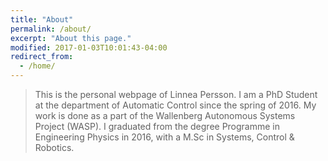 ```yaml
---
title: "About"
permalink: /about/
excerpt: "About this page."
modified: 2017-01-03T10:01:43-04:00
redirect_from:
  - /home/
---
```

>This is the personal webpage of Linnea Persson. I am a PhD Student at the department of Automatic Control since the spring of 2016. My work is done as a part of the Wallenberg Autonomous Systems Project (WASP). I graduated from the degree Programme in Engineering Physics in 2016, with a M.Sc in Systems, Control & Robotics. 
